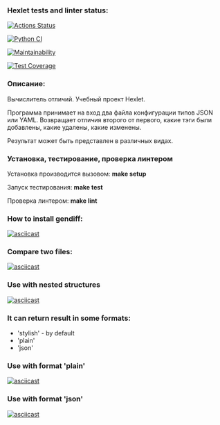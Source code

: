 ### Hexlet tests and linter status:
[![Actions Status](https://github.com/MKashtanov/python-project-50/actions/workflows/hexlet-check.yml/badge.svg)](https://github.com/MKashtanov/python-project-50/actions)

[![Python CI](https://github.com/MKashtanov/python-project-50/actions/workflows/main.yml/badge.svg)](https://github.com/MKashtanov/python-project-50/actions/workflows/main.yml)

[![Maintainability](https://api.codeclimate.com/v1/badges/dd587f9a2e313ca9e306/maintainability)](https://codeclimate.com/github/MKashtanov/python-project-50/maintainability)

[![Test Coverage](https://api.codeclimate.com/v1/badges/dd587f9a2e313ca9e306/test_coverage)](https://codeclimate.com/github/MKashtanov/python-project-50/test_coverage)

### Описание:

Вычислитель отличий. Учебный проект Hexlet.

Программа принимает на вход два файла конфигурации типов JSON или YAML. Возвращает отличия второго от первого, какие тэги были добавлены, какие удалены, какие изменены.

Результат может быть представлен в различных видах.

### Установка, тестирование, проверка линтером

Установка производится вызовом: **make setup** 

Запуск тестирования: **make test**

Проверка линтером: **make lint**

### How to install gendiff:

[![asciicast](https://asciinema.org/a/1GKOZwcgGxEUo1e8cJoLMXtRH.svg)](https://asciinema.org/a/1GKOZwcgGxEUo1e8cJoLMXtRH)

### Compare two files:

[![asciicast](https://asciinema.org/a/I6mmBlddbu8kWAvXZXH58Ookl.svg)](https://asciinema.org/a/I6mmBlddbu8kWAvXZXH58Ookl)

### Use with nested structures  

[![asciicast](https://asciinema.org/a/3SoUNhl91ZI0TCZ2byrgBHaPO.svg)](https://asciinema.org/a/3SoUNhl91ZI0TCZ2byrgBHaPO)

### It can return result in some formats:
- 'stylish' - by default
- 'plain'
- 'json'

### Use with format 'plain'

[![asciicast](https://asciinema.org/a/Ju9cM4TmHHQo7POC5V4L3ZDVi.svg)](https://asciinema.org/a/Ju9cM4TmHHQo7POC5V4L3ZDVi)

### Use with format 'json'

[![asciicast](https://asciinema.org/a/CtY9xEmnbHmKfTVYGECzUROK8.svg)](https://asciinema.org/a/CtY9xEmnbHmKfTVYGECzUROK8)